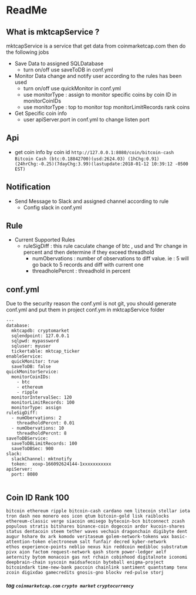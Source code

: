 # ReadMe

## What is mktcapService ?

mktcapService is a service that get data from coinmarketcap.com then do the following jobs

* Save Data to assigned SQLDatabase
  * turn on/off use saveToDB in conf.yml
* Monitor Data change and notify user according to the rules has been used
  * turn on/off use quickMonitor in conf.yml
  * use monitorType : assign to monitor specific coins by coin ID  in monitorCoinIDs
  * use  monitorType : top to monitor top monitorLimitRecords rank coins
* Get Specific coin info
  * user apiServer.port in conf.yml to change listen port


## Api

+ get coin info by coin id
```http://127.0.0.1:8080/coin/bitcoin-cash```
```Bitcoin Cash (btc:0.18842700)(usd:2624.03) (1hChg:0.91)(24hrChg:-0.25)(7dayChg:3.99)(lastupdate:2018-01-12 10:39:12 -0500 EST)```


## Notification

* Send Message to Slack and assigned channel according to rule
  * Config slack in conf.yml

## Rule

* Current Supported Rules
  * ruleSigDiff : this rule caculate change of btc , usd and 1hr change in percent and then determine if they exceed threadhold
    * numObervations : number of observations to diff value. ie : 5 will go back to 5 records and diff with current one
    * threadholePercnt : threadhold in percent

## conf.yml

Due to the security reason the conf.yml is not git, you should generate conf.yml and put them in project
conf.ym in mktcapService folder

```
--- 
database: 
  mktcapdb: cryptomarket
  sqlendpoint: 127.0.0.1
  sqlpwd: mypassword
  sqluser: myuser
  tickertable: mktcap_ticker
enableService: 
  quickMonitor: true
  saveToDB: false
quickMonitorService: 
  monitorCoinIDs: 
    - btc
    - ethereum
    - ripple
  monitorIntervalSec: 120
  monitorLimitRecords: 100
  monitorType: assign
ruleSigDiff: 
  - numObervations: 2
    threadholdPercnt: 0.01
  - numObervations: 10
    threadholdPercnt: 8
saveToDBService: 
  saveToDBLimitRecords: 100
  saveToDBSec: 900
slack: 
  slackChannel: mktnotify
  token:  xoxp-166092624144-1xxxxxxxxxxx
apiServer:
  port: 8080


```

## Coin ID Rank 100
```
bitcoin ethereum ripple bitcoin-cash cardano nem litecoin stellar iota tron dash neo monero eos icon qtum bitcoin-gold lisk raiblocks ethereum-classic verge siacoin omisego bytecoin-bcn bitconnect zcash populous stratis bitshares binance-coin dogecoin ardor kucoin-shares status dentacoin steem tether waves vechain dragonchain digibyte dent augur hshare 0x ark komodo veritaseum golem-network-tokens wax basic-attention-token electroneum salt funfair decred kyber-network
ethos experience-points neblio nexus kin reddcoin medibloc substratum pivx aion factom request-network qash storm power-ledger aelf aeternity bytom monacoin gas nxt rchain cobinhood digitalnote iconomi deepbrain-chain syscoin maidsafecoin byteball enigma-project bitcoindark time-new-bank paccoin chainlink santiment quantstamp tenx zcoin digixdao gamecredits gnosis-gno blockv red-pulse storj
```



##### tag `coinmarketcap.com` `crypto market` `cryptocurrency`
